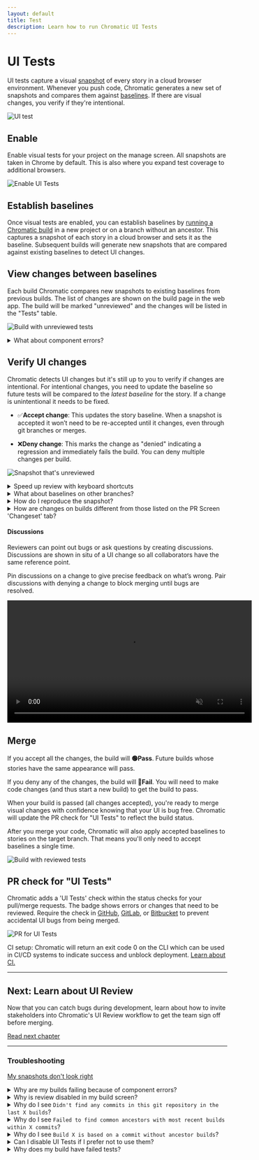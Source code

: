 ```yaml
---
layout: default
title: Test
description: Learn how to run Chromatic UI Tests
---
```


# UI Tests

UI tests capture a visual [snapshot](snapshots) of every story in a cloud browser environment. Whenever you push code, Chromatic generates a new set of snapshots and compares them against [baselines](branching-and-baselines#baselines). If there are visual changes, you verify if they're intentional.

![UI test](img/workflow-uitest.png)

## Enable

Enable visual tests for your project on the manage screen. All snapshots are taken in Chrome by default. This is also where you expand test coverage to additional browsers.

![Enable UI Tests](img/uitests-for-docs.png)

## Establish baselines

Once visual tests are enabled, you can establish baselines by [running a Chromatic build](setup#run-chromatic) in a new project or on a branch without an ancestor. This captures a snapshot of each story in a cloud browser and sets it as the baseline. Subsequent builds will generate new snapshots that are compared against existing baselines to detect UI changes.

## View changes between baselines

Each build Chromatic compares new snapshots to existing baselines from previous builds. The list of changes are shown on the build page in the web app. The build will be marked "unreviewed" and the changes will be listed in the "Tests" table.

![Build with unreviewed tests](img/build-test-unreviewed.png)

<details>
<summary class="no-anchor">What about component errors?</summary>

When a story fails to render it will be badged with "Component Error". You will not be able to "pass" a build that has component errors. Fix story errors in Storybook and run tests again.

</details>

## Verify UI changes

Chromatic detects UI changes but it's still up to you to verify if changes are intentional. For intentional changes, you need to update the baseline so future tests will be compared to the _latest baseline_ for the story. If a change is unintentional it needs to be fixed.

- ✅**Accept change**: This updates the story baseline. When a snapshot is accepted it won’t need to be re-accepted until it changes, even through git branches or merges.

- ❌**Deny change**: This marks the change as "denied" indicating a regression and immediately fails the build. You can deny multiple changes per build.

![Snapshot that's unreviewed](img/snapshot-unreviewed.png)

<details>
<summary>Speed up review with keyboard shortcuts</summary>

Verify UI changes faster using keyboard shortcuts. Protip: Pressing 1 multiple times switches between the baseline and new snapshot in the 1up view.
![Keyboard shortcuts](img/keyboard-shortcuts.png)

</details>

<details>
<summary>What about baselines on other branches?</summary>

Chromatic automatically changes the baseline snapshots that it uses for each build depending on your branch. Each branch has a separate set of baselines.

This means you can update UI components on multiple feature branches in parallel without conflicts. When you merge branches, the most recent baseline takes precedence. [Learn about branching and baselines »](branching-and-baselines)

</details>

<details>
<summary>How do I reproduce the snapshot?</summary>

Sometimes you need a closer look to determine why a snapshot is rendering as it does. Along with pixel and DOM diffs, Chromatic displays the interactive stories just as they appear in Storybook.

Click "Inspect snapshot" to open the Inspector. Switch between the "Canvas" and "Snapshot" tabs to compare the live component to the snapshot. Learn more about snapshots [here](snapshots).

<video autoPlay muted playsInline loop width="560px" class="center" style="pointer-events: none;">
  <source src="img/feature-component-inspect-optimized.mp4" type="video/mp4" />
</video>
</details>

<details>
<summary>How are changes on builds different from those listed on the PR Screen 'Changeset' tab?</summary>

UI tests (shown on the build screen) detect changes between builds, specifically, between the last accepted baseline and the latest build. This is useful for detecting defects during the development process and when merging to the main branch to ship.

In contrast, the PR screen shows the changeset between the latest commit on the PR branch (head) and the 'merge base' (base). Think of it like code review, but for UI.

</details>

#### Discussions

Reviewers can point out bugs or ask questions by creating discussions. Discussions are shown in situ of a UI change so all collaborators have the same reference point.

Pin discussions on a change to give precise feedback on what’s wrong. Pair discussions with denying a change to block merging until bugs are resolved.

<video autoPlay muted playsInline loop width="560px" class="center" style="pointer-events: none;">
  <source src="img/testscreen-comment-pinned-optimized.mp4" type="video/mp4" />
</video>

## Merge

If you accept all the changes, the build will **🟢Pass**. Future builds whose stories have the same appearance will pass.

If you deny any of the changes, the build will **🔴Fail**. You will need to make code changes (and thus start a new build) to get the build to pass.

When your build is passed (all changes accepted), you're ready to merge visual changes with confidence knowing that your UI is bug free. Chromatic will update the PR check for "UI Tests" to reflect the build status.

After you merge your code, Chromatic will also apply accepted baselines to stories on the target branch. That means you'll only need to accept baselines a single time.

![Build with reviewed tests](img/build-test-reviewed.png)

## PR check for "UI Tests"

Chromatic adds a 'UI Tests' check within the status checks for your pull/merge requests. The badge shows errors or changes that need to be reviewed. Require the check in [GitHub](https://help.github.com/en/github/administering-a-repository/enabling-required-status-checks), [GitLab](https://docs.gitlab.com/ee/api/commits.html#post-the-build-status-to-a-commit), or [Bitbucket](https://confluence.atlassian.com/bitbucket/suggest-or-require-checks-before-a-merge-856691474.html) to prevent accidental UI bugs from being merged.

![PR for UI Tests](img/prbadge-test.png)

<div class="aside">CI setup: Chromatic will return an exit code 0 on the CLI which can be used in CI/CD systems to indicate success and unblock deployment. <a href="ci">Learn about CI.</a></div>

---

## Next: Learn about UI Review

Now that you can catch bugs during development, learn about how to invite stakeholders into Chromatic's UI Review workflow to get the team sign off before merging.

<a class="btn primary round" href="review">Read next chapter</a>

---

### Troubleshooting

[My snapshots don't look right](snapshots)

<details>
<summary>Why are my builds failing because of component errors?</summary>

A build will _fail_ if any of the snapshots fail to render (i.e. in rendering the latest version of the component, the snapshot throws a JavaScript exception). You'll need to fix the code for errored components before we can pass the build.

</details>

<details>
<summary>Why is review disabled in my build screen?</summary>

If a build isn't the newest build on a branch, we disable reviewing the build; as any future builds will base themselves on the _newest_ build, making approvals to this build pointless.

Note that in the case that there is a descendent build of this build on _a different branch_ (for instance if the commit for this build was merged into that different branch), we do allow reviewing of this build. Future builds on this branch _will_ use approved changes from the build; however future builds on the different branch will notfor this reason it is best to review builds before merging them.

</details>

<details>
<summary>Why do I see <code>Didn't find any commits in this git repository in the last X builds</code>?</summary>

This means that across the last X unique commits across all builds in your app, we didn't find a single one that exists in the repository you ran this build against. Commits can go missing if you rebase or perform squash-merges, however, if all of the previous X builds' commits are missing, it is likely something has gone wrong.

If you've reached this situation and can't work out why, please contact us through our <a  class="intercom-concierge-bot">in-app chat</a> or [email](mailto:support@chromatic.com).

</details>

<details>
<summary>Why do I see <code>Failed to find common ancestors with most recent builds within X commits</code>?</summary>

This means that although we found recent builds that _were_ in your git repository history (see above), we couldn't find any _common_ history between your checked out build and those builds within X commits.

Unless you are doing something unusual with your git repository, this is extremely unlikely. Either way, please contact us through our in-app chat or [email](mailto:support@chromatic.com).

</details>

<details>
<summary>Why do I see <code>Build X is based on a commit without ancestor builds</code>? </summary>

When we create a build, we search your git history for a recent Chromatic build based on a commit that is an ancestor (i.e. a commit that is in the direct history of this commit). Unless this is the very first build, if we do not find one, we will show you this message.

This is typically unusual, because in order to run Chromatic on a commit, chances are the commit that added Chromatic to your app is an ancestor!

However, this situation can arise due to the following:

1. You switched branches and re-ran Chromatic, without checking-in the code changes that installed Chromatic. In this case you can safely ignore this message.

1. You rewrote history in merging the Chromatic installation code (e.g. using GitHub's "Squash and Merge" or "Rebase and Merge" buttons). [Learn how to resolve](github-actions#github-squashrebase-merge-and-the-main-branch)

1. You are using a shallow clone of your repository when running Chromatic. Chromatic needs access to your full git history in order to find baselines (or at least the history until the previous Chromatic build, which depends on how often you push code/run builds). [Learn about how we use Git for baselines »](branching-and-baselines)

1. Something else happened, perhaps a bug at our end? Please contact us through our in app chat if this is the case.

</details>

<details>
<summary>Can I disable UI Tests if I prefer not to use them?</summary>

Yes. Go to the manage page for your project where you can disable UI Tests. Chromatic will no longer add status checks to your PRs for UI Tests once it is disabled.

</details>

<details>
<summary>Why does my build have failed tests?</summary>

"Failed tests" happens when a story's [play function](https://storybook.js.org/docs/react/writing-stories/play-function#gatsby-focus-wrapper) has an unexpected error that caused it to fail. You can learn more about interaction tests [here](https://storybook.js.org/docs/react/writing-tests/interaction-testing).

</details>
